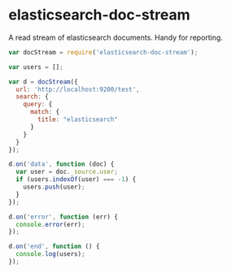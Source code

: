 # elasticsearch-doc-stream

A read stream of elasticsearch documents. Handy for reporting.

```js
var docStream = require('elasticsearch-doc-stream');

var users = [];

var d = docStream({
  url: 'http://localhost:9200/test',
  search: {
    query: {
      match: {
        title: "elasticsearch"
      }
    }
  }
});

d.on('data', function (doc) {
  var user = doc._source.user;
  if (users.indexOf(user) === -1) {
    users.push(user);
  }
});

d.on('error', function (err) {
  console.error(err);
});

d.on('end', function () {
  console.log(users);
});
```
